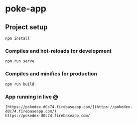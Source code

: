 # poke-app

## Project setup
```
npm install
```

### Compiles and hot-reloads for development
```
npm run serve
```

### Compiles and minifies for production
```
npm run build
```

### App running in live @
```
[https://pokedex-d0c74.firebaseapp.com/](https://pokedex-d0c74.firebaseapp.com/)
https://pokedex-d0c74.firebaseapp.com/
```
